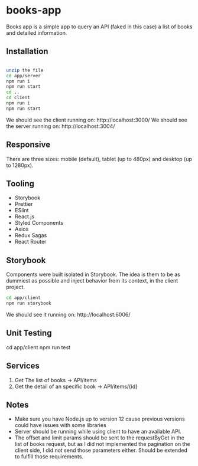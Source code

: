 # books-app

Books app is a simple app to query an API (faked in this case) a list of books and detailed information.

## Installation

```bash

unzip the file
cd app/server
npm run i
npm run start
cd ..
cd client
npm run i
npm run start

```
We should see the client running on: http://localhost:3000/
We should see the server running on: http://localhost:3004/

## Responsive
There are three sizes: mobile (default), tablet (up to 480px) and desktop (up to 1280px).

## Tooling

- Storybook
- Prettier
- ESlint
- React.js 
- Styled Components
- Axios
- Redux Sagas
- React Router 
  
## Storybook

Components were built isolated in Storybook. The idea is them to be as dummiest as possible and inject behavior from its context, in the client project.

```bash
cd app/client
npm run storybook

```
We should see it running on: http://localhost:6006/

## Unit Testing

cd app/client
npm run test

## Services 

1) Get The list of books -> API/items
2) Get the detail of an specific book ->  API/items/{id}

## Notes 

- Make sure you have Node.js up to version 12 cause previous versions could have issues with some libraries
- Server should be running while using client to have an available API.
- The offset and limit params should be sent to the requestByGet in the list of books request, but as I did not implemented the pagination on the client side, I did not send those parameters either. Should be extended to fulfill those requirements.
